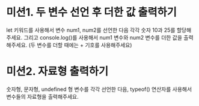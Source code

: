 # 미션1. 두 변수 선언 후 더한 값 출력하기

let 키워드를 사용해서 변수 num1, num2를 선언한 다음 각각 숫자 10과 25를 할당해주세요.
그리고 console.log()를 사용해서 num1 변수와 num2 변수를 더한 값을 출력해주세요. (두 변수를 더할 때에는 + 기호를 사용해주세요)

# 미션2. 자료형 출력하기

숫자형, 문자형, undefined 형 변수를 각각 선언한 다음, typeof() 연산자를 사용해서 변수들의 자료형을 출력해주세요.
